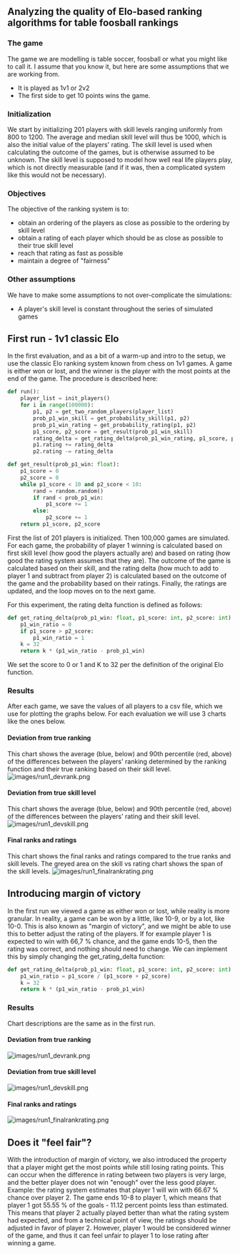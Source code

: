 ## Analyzing the quality of Elo-based ranking algorithms for table foosball rankings

### The game
The game we are modelling is table soccer, foosball or what you might like to call it. I assume that you know it, but here are some assumptions that we are working from.
- It is played as 1v1 or 2v2
- The first side to get 10 points wins the game.

### Initialization
We start by initializing 201 players with skill levels ranging uniformly from 800 to 1200. The average and median skill level will thus be 1000, which is also the initial value of the players' rating. The skill level is used when calculating the outcome of the games, but is otherwise assumed to be unknown. The skill level is supposed to model how well real life players play, which is not directly measurable (and if it was, then a complicated system like this would not be necessary).

### Objectives
The objective of the ranking system is to:
- obtain an ordering of the players as close as possible to the ordering by skill level
- obtain a rating of each player which should be as close as possible to their true skill level
- reach that rating as fast as possible
- maintain a degree of "fairness"

### Other assumptions
We have to make some assumptions to not over-complicate the simulations:
- A player's skill level is constant throughout the series of simulated games

## First run - 1v1 classic Elo
In the first evaluation, and as a bit of a warm-up and intro to the setup, we use the classic Elo ranking system known from chess on 1v1 games. A game is either won or lost, and the winner is the player with the most points at the end of the game. The procedure is described here:
``` python
def run():
    player_list = init_players()
    for i in range(100000):
        p1, p2 = get_two_random_players(player_list)
        prob_p1_win_skill = get_probability_skill(p1, p2)
        prob_p1_win_rating = get_probability_rating(p1, p2)
        p1_score, p2_score = get_result(prob_p1_win_skill)
        rating_delta = get_rating_delta(prob_p1_win_rating, p1_score, p2_score)
        p1.rating += rating_delta
        p2.rating -= rating_delta

def get_result(prob_p1_win: float):
    p1_score = 0
    p2_score = 0
    while p1_score < 10 and p2_score < 10:
        rand = random.random()
        if rand < prob_p1_win:
            p1_score += 1
        else:
            p2_score += 1
    return p1_score, p2_score
```

First the list of 201 players is initialized. Then 100,000 games are simulated. For each game, the probability of player 1 winning is calculated based on first skill level (how good the players actually are) and based on rating (how good the rating system assumes that they are). The outcome of the game is calculated based on their skill, and the rating delta (how much to add to player 1 and subtract from player 2) is calculated based on the outcome of the game and the probability based on their ratings. Finally, the ratings are updated, and the loop moves on to the next game.

For this experiment, the rating delta function is defined as follows:
``` python
def get_rating_delta(prob_p1_win: float, p1_score: int, p2_score: int):
    p1_win_ratio = 0
    if p1_score > p2_score:
        p1_win_ratio = 1
    k = 32
    return k * (p1_win_ratio - prob_p1_win)
```

We set the score to 0 or 1 and K to 32 per the definition of the original Elo function.

### Results
After each game, we save the values of all players to a csv file, which we use for plotting the graphs below. For each evaluation we will use 3 charts like the ones below.
#### Deviation from true ranking
This chart shows the average (blue, below) and 90th percentile (red, above) of the differences between the players' ranking determined by the ranking function and their true ranking based on their skill level.
![images/run1_devrank.png](images/run1_devrank.png)

#### Deviation from true skill level
This chart shows the average (blue, below) and 90th percentile (red, above) of the differences between the players' rating and their skill level.
![images/run1_devskill.png](images/run1_devskill.png)

#### Final ranks and ratings
This chart shows the final ranks and ratings compared to the true ranks and skill levels. The greyed area on the skill vs rating chart shows the span of the skill levels.
![images/run1_finalrankrating.png](images/run1_finalrankrating.png)

## Introducing margin of victory
In the first run we viewed a game as either won or lost, while reality is more granular. 
In reality, a game can be won by a little, like 10-9, or by a lot, like 10-0. This is also known as "margin of victory", and we might be able to use this to better adjust the rating of the players.
If for example player 1 is expected to win with 66,7 % chance, and the game ends 10-5, then the rating was correct, and nothing should need to change.
We can implement this by simply changing the get_rating_delta function:
``` python
def get_rating_delta(prob_p1_win: float, p1_score: int, p2_score: int):
    p1_win_ratio = p1_score / (p1_score + p2_score)
    k = 32
    return k * (p1_win_ratio - prob_p1_win)
```

### Results
Chart descriptions are the same as in the first run.
#### Deviation from true ranking
![images/run1_devrank.png](images/run2_devrank.png)

#### Deviation from true skill level
![images/run1_devskill.png](images/run2_devskill.png)

#### Final ranks and ratings
![images/run1_finalrankrating.png](images/run2_finalrankrating.png)

## Does it "feel fair"?
With the introduction of margin of victory, we also introduced the property that a player might get the most points while still losing rating points.
This can occur when the difference in rating between two players is very large, and the better player does not win "enough" over the less good player.
Example: the rating system estimates that player 1 will win with 66.67 % chance over player 2. The game ends 10-8 to player 1, which means that player 1 got 55.55 % of the goals - 11.12 percent points less than estimated.
This means that player 2 actually played better than what the rating system had expected, and from a technical point of view, the ratings should be adjusted in favor of player 2.
However, player 1 would be considered winner of the game, and thus it can feel unfair to player 1 to lose rating after winning a game.
